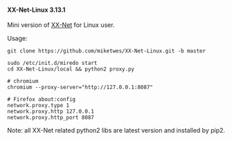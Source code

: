 #### XX-Net-Linux 3.13.1
Mini version of [XX-Net](https://github.com/XX-net/XX-Net) for Linux user.

Usage: 

    git clone https://github.com/miketwes/XX-Net-Linux.git -b master

    sudo /etc/init.d/miredo start
    cd XX-Net-Linux/local && python2 proxy.py
    
    # chromium
    chromium --proxy-server="http://127.0.0.1:8087"
    
    # Firefox about:config
    network.proxy.type 1     
    network.proxy.http 127.0.0.1
    network.proxy.http_port 8087      


Note: all XX-Net related python2 libs are latest version and installed by pip2.
